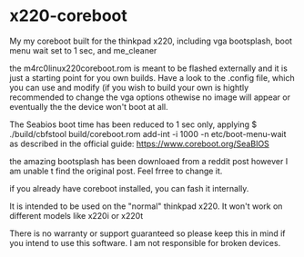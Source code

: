# x220-coreboot
My my coreboot built for the thinkpad x220, including vga bootsplash, boot menu wait set to 1 sec, and me_cleaner

the m4rc0linux220coreboot.rom is meant to be flashed externally and it is just a starting point for you own builds. Have a look to the .config file, which you can use and modify (if you wish to build your own is hightly recommended to change the vga options othewise no image will appear or eventually the the device won't boot at all.

The Seabios boot time has been reduced to 1 sec only, applying $ ./build/cbfstool build/coreboot.rom add-int -i 1000 -n etc/boot-menu-wait as described in the official guide: https://www.coreboot.org/SeaBIOS

the amazing bootsplash has been downloaed from a reddit post however I am unable t find the original post. Feel frree to change it. 

if you already have coreboot installed, you can fash it internally.

It is intended to be used on the "normal" thinkpad x220. It won't work on different models like x220i or x220t 

There is no warranty or support guaranteed so please keep this in mind if you intend to use this software. I am not responsible for broken devices.


